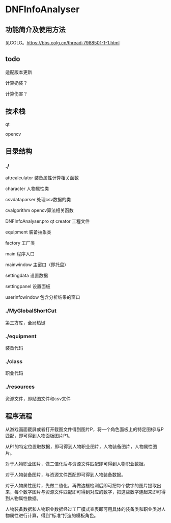 # DNFInfoAnalyser

## 功能简介及使用方法

见COLG。https://bbs.colg.cn/thread-7988501-1-1.html

## todo
适配版本更新

计算奶装？

计算伤害？

## 技术栈
qt

opencv

## 目录结构

### ./
attrcalculator 装备属性计算相关函数

character 人物属性类

csvdataparser 处理csv数据的类

cvalgorithm opencv算法相关函数

DNFInfoAnalyser.pro qt creator 工程文件

equipment 装备抽象类

factory 工厂类

main 程序入口

mainwindow 主窗口（即托盘）

settingdata 设置数据

settingpanel 设置面板

userinfowindow 包含分析结果的窗口

### ./MyGlobalShortCut
第三方库，全局热键

### ./equipment
装备代码

### ./class
职业代码

### ./resources
资源文件，即贴图文件和csv文件

## 程序流程
从游戏画面截屏或者打开截图文件得到图片P，将一个角色面板上的特定图标I与P匹配，即可得到人物面板图片P1。

从P1的特定位置取数据，即可得到人物职业图片，人物装备图片，人物属性图片。

对于人物职业图片，做二值化后与资源文件匹配即可得到人物职业数据。

对于人物装备图片，与资源文件匹配即可得到人物装备数据。

对于人物属性图片，先做二值化，再做边框检测后即可把每个数字的图片提取出来，每个数字图片与资源文件匹配即可得到对应的数字，把这些数字连起来即可得到人物属性数据。

人物装备数据和人物职业数据经过工厂模式查表即可用具体的装备类和职业类对人物属性进行计算，得到“标准”打造的模板角色。
